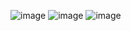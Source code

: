 ![image](https://github.com/user-attachments/assets/28bf6ca8-af8f-4c72-8816-ee636a9b41b8)
![image](https://github.com/user-attachments/assets/8d7ed8fd-9657-4d3b-8843-33cdbdc40e4e)
![image](https://github.com/user-attachments/assets/f727c535-6365-45a9-a249-859d87f95883)



